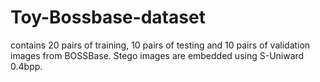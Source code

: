 # Toy-Bossbase-dataset
contains 20 pairs of training, 10 pairs of testing and 10 pairs of validation images from BOSSBase.
Stego images are embedded using S-Uniward 0.4bpp.
